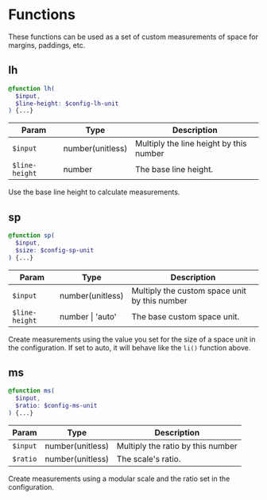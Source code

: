 # Functions

These functions can be used as a set of custom measurements of space for margins, paddings, etc.

## lh
```scss
@function lh(
  $input,
  $line-height: $config-lh-unit
) {...}
```
| Param | Type | Description |
| --- | --- | --- |
| `$input` | number(unitless) | Multiply the line height by this number |
| `$line-height` | number | The base line height. |

Use the base line height to calculate measurements.

## sp
```scss
@function sp(
  $input,
  $size: $config-sp-unit
) {...}
```
| Param | Type | Description |
| --- | --- | --- |
| `$input` | number(unitless) | Multiply the custom space unit by this number |
| `$line-height` | number \| 'auto' | The base custom space unit. |

Create measurements using the value you set for the size of a space unit in the configuration. If set to auto, it will behave like the `li()` function above.

## ms
```scss
@function ms(
  $input,
  $ratio: $config-ms-unit
) {...}
```
| Param | Type | Description |
| --- | --- | --- |
| `$input` | number(unitless) | Multiply the ratio by this number |
| `$ratio` | number(unitless) | The scale's ratio. |

Create measurements using a modular scale and the ratio set in the configuration.
